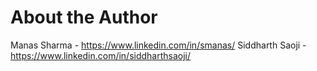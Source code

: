 # About the Author

Manas Sharma - https://www.linkedin.com/in/smanas/ Siddharth Saoji - https://www.linkedin.com/in/siddharthsaoji/

